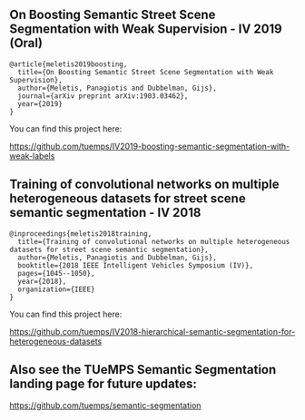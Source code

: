 ## On Boosting Semantic Street Scene Segmentation with Weak Supervision - IV 2019 (Oral)

```
@article{meletis2019boosting,
  title={On Boosting Semantic Street Scene Segmentation with Weak Supervision},
  author={Meletis, Panagiotis and Dubbelman, Gijs},
  journal={arXiv preprint arXiv:1903.03462},
  year={2019}
}
```
You can find this project here:

https://github.com/tuemps/IV2019-boosting-semantic-segmentation-with-weak-labels

## Training of convolutional networks on multiple heterogeneous datasets for street scene semantic segmentation - IV 2018

```
@inproceedings{meletis2018training,
  title={Training of convolutional networks on multiple heterogeneous datasets for street scene semantic segmentation},
  author={Meletis, Panagiotis and Dubbelman, Gijs},
  booktitle={2018 IEEE Intelligent Vehicles Symposium (IV)},
  pages={1045--1050},
  year={2018},
  organization={IEEE}
}
```

You can find this project here:

https://github.com/tuemps/IV2018-hierarchical-semantic-segmentation-for-heterogeneous-datasets

## Also see the TUeMPS Semantic Segmentation landing page for future updates:

https://github.com/tuemps/semantic-segmentation
